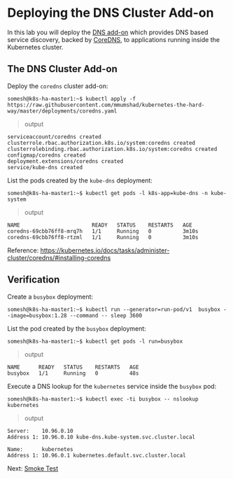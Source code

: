 # Deploying the DNS Cluster Add-on

In this lab you will deploy the [DNS add-on](https://kubernetes.io/docs/concepts/services-networking/dns-pod-service/) which provides DNS based service discovery, backed by [CoreDNS](https://coredns.io/), to applications running inside the Kubernetes cluster.

## The DNS Cluster Add-on

Deploy the `coredns` cluster add-on:

```
somesh@k8s-ha-master1:~$ kubectl apply -f https://raw.githubusercontent.com/mmumshad/kubernetes-the-hard-way/master/deployments/coredns.yaml
```

> output

```
serviceaccount/coredns created
clusterrole.rbac.authorization.k8s.io/system:coredns created
clusterrolebinding.rbac.authorization.k8s.io/system:coredns created
configmap/coredns created
deployment.extensions/coredns created
service/kube-dns created
```

List the pods created by the `kube-dns` deployment:

```
somesh@k8s-ha-master1:~$ kubectl get pods -l k8s-app=kube-dns -n kube-system
```

> output

```
NAME                       READY   STATUS    RESTARTS   AGE
coredns-69cbb76ff8-mrq7h   1/1     Running   0          3m10s
coredns-69cbb76ff8-rtzml   1/1     Running   0          3m10s
```

Reference: https://kubernetes.io/docs/tasks/administer-cluster/coredns/#installing-coredns

## Verification

Create a `busybox` deployment:

```
somesh@k8s-ha-master1:~$ kubectl run --generator=run-pod/v1  busybox --image=busybox:1.28 --command -- sleep 3600
```

List the pod created by the `busybox` deployment:

```
somesh@k8s-ha-master1:~$ kubectl get pods -l run=busybox
```

> output

```
NAME      READY   STATUS    RESTARTS   AGE
busybox   1/1     Running   0          48s
```

Execute a DNS lookup for the `kubernetes` service inside the `busybox` pod:

```
somesh@k8s-ha-master1:~$ kubectl exec -ti busybox -- nslookup kubernetes
```

> output

```
Server:    10.96.0.10
Address 1: 10.96.0.10 kube-dns.kube-system.svc.cluster.local

Name:      kubernetes
Address 1: 10.96.0.1 kubernetes.default.svc.cluster.local
```

Next: [Smoke Test](15-smoke-test.md)
